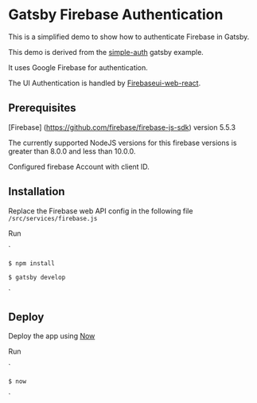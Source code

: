 # Gatsby Firebase Authentication

This is a simplified demo to show how to authenticate Firebase in Gatsby.

This demo is derived from the [simple-auth](https://github.com/gatsbyjs/gatsby/tree/master/examples/simple-auth) gatsby example.

It uses Google Firebase for authentication. 

The UI Authentication is handled by [Firebaseui-web-react](https://github.com/firebase/firebaseui-web-react).


## Prerequisites
[Firebase] (https://github.com/firebase/firebase-js-sdk) version 5.5.3

The currently supported NodeJS versions for this firebase versions is greater than 8.0.0 and less than 10.0.0. 

Configured firebase Account with client ID.

## Installation
Replace the Firebase web API config in the following file `/src/services/firebase.js`

Run 

`

    $ npm install

    $ gatsby develop

`

## Deploy

Deploy the app using [Now](https://zeit.co/now)

Run

`

    $ now
`
